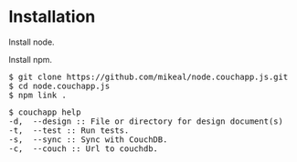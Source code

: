# Installation

Install node.

Install npm.

<pre>
$ git clone https://github.com/mikeal/node.couchapp.js.git
$ cd node.couchapp.js
$ npm link .
</pre>

<pre>
$ couchapp help
-d,  --design :: File or directory for design document(s)
-t,  --test :: Run tests.
-s,  --sync :: Sync with CouchDB.
-c,  --couch :: Url to couchdb.
</pre>


